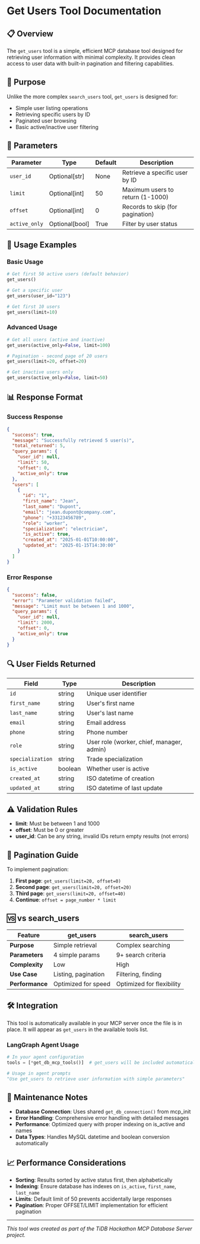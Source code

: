 # Get Users Tool Documentation

## 📋 Overview

The `get_users` tool is a simple, efficient MCP database tool designed for retrieving user information with minimal complexity. It provides clean access to user data with built-in pagination and filtering capabilities.

## 🎯 Purpose

Unlike the more complex `search_users` tool, `get_users` is designed for:
- Simple user listing operations
- Retrieving specific users by ID
- Paginated user browsing
- Basic active/inactive user filtering

## 🔧 Parameters

| Parameter | Type | Default | Description |
|-----------|------|---------|-------------|
| `user_id` | Optional[str] | None | Retrieve a specific user by ID |
| `limit` | Optional[int] | 50 | Maximum users to return (1-1000) |
| `offset` | Optional[int] | 0 | Records to skip (for pagination) |
| `active_only` | Optional[bool] | True | Filter by user status |

## 📝 Usage Examples

### Basic Usage

```python
# Get first 50 active users (default behavior)
get_users()

# Get a specific user
get_users(user_id="123")

# Get first 10 users
get_users(limit=10)
```

### Advanced Usage

```python
# Get all users (active and inactive)
get_users(active_only=False, limit=100)

# Pagination - second page of 20 users
get_users(limit=20, offset=20)

# Get inactive users only
get_users(active_only=False, limit=50)
```

## 📊 Response Format

### Success Response
```json
{
  "success": true,
  "message": "Successfully retrieved 5 user(s)",
  "total_returned": 5,
  "query_params": {
    "user_id": null,
    "limit": 50,
    "offset": 0,
    "active_only": true
  },
  "users": [
    {
      "id": "1",
      "first_name": "Jean",
      "last_name": "Dupont",
      "email": "jean.dupont@company.com",
      "phone": "+33123456789",
      "role": "worker",
      "specialization": "electrician",
      "is_active": true,
      "created_at": "2025-01-01T10:00:00",
      "updated_at": "2025-01-15T14:30:00"
    }
  ]
}
```

### Error Response
```json
{
  "success": false,
  "error": "Parameter validation failed",
  "message": "Limit must be between 1 and 1000",
  "query_params": {
    "user_id": null,
    "limit": 2000,
    "offset": 0,
    "active_only": true
  }
}
```

## 🔍 User Fields Returned

| Field | Type | Description |
|-------|------|-------------|
| `id` | string | Unique user identifier |
| `first_name` | string | User's first name |
| `last_name` | string | User's last name |
| `email` | string | Email address |
| `phone` | string | Phone number |
| `role` | string | User role (worker, chief, manager, admin) |
| `specialization` | string | Trade specialization |
| `is_active` | boolean | Whether user is active |
| `created_at` | string | ISO datetime of creation |
| `updated_at` | string | ISO datetime of last update |

## ⚠️ Validation Rules

- **limit**: Must be between 1 and 1000
- **offset**: Must be 0 or greater
- **user_id**: Can be any string, invalid IDs return empty results (not errors)

## 🔄 Pagination Guide

To implement pagination:

1. **First page**: `get_users(limit=20, offset=0)`
2. **Second page**: `get_users(limit=20, offset=20)`
3. **Third page**: `get_users(limit=20, offset=40)`
4. **Continue**: `offset = page_number * limit`

## 🆚 vs search_users

| Feature | get_users | search_users |
|---------|-----------|-------------|
| **Purpose** | Simple retrieval | Complex searching |
| **Parameters** | 4 simple params | 9+ search criteria |
| **Complexity** | Low | High |
| **Use Case** | Listing, pagination | Filtering, finding |
| **Performance** | Optimized for speed | Optimized for flexibility |

## 🛠️ Integration

This tool is automatically available in your MCP server once the file is in place. It will appear as `get_users` in the available tools list.

### LangGraph Agent Usage
```python
# In your agent configuration
tools = [*get_db_mcp_tools()]  # get_users will be included automatically

# Usage in agent prompts
"Use get_users to retrieve user information with simple parameters"
```

## 🔧 Maintenance Notes

- **Database Connection**: Uses shared `get_db_connection()` from mcp_init
- **Error Handling**: Comprehensive error handling with detailed messages
- **Performance**: Optimized query with proper indexing on is_active and names
- **Data Types**: Handles MySQL datetime and boolean conversion automatically

## 📈 Performance Considerations

- **Sorting**: Results sorted by active status first, then alphabetically
- **Indexing**: Ensure database has indexes on `is_active`, `first_name`, `last_name`
- **Limits**: Default limit of 50 prevents accidentally large responses
- **Pagination**: Proper OFFSET/LIMIT implementation for efficient pagination

---

*This tool was created as part of the TiDB Hackathon MCP Database Server project.*
